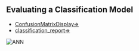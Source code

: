 
## Evaluating a Classification Model

 - [ConfusionMatrixDisplay=>](https://scikitlearn.org/stable/modules/generated/sklearn.metrics.ConfusionMatrixDisplay.html#sklearn.metrics.ConfusionMatrixDisplay.from_predictions)
- [classification_report=>](https://scikit-learn.org/stable/modules/generated/sklearn.metrics.classification_report.html)


![ANN](https://miro.medium.com/max/667/1*3yGLac6F4mTENnj5dBNvNQ.jpeg)

